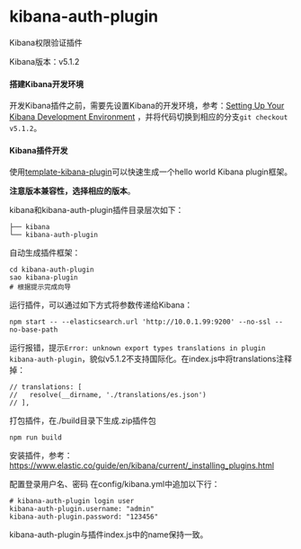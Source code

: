 # kibana-auth-plugin
Kibana权限验证插件

Kibana版本：v5.1.2

#### 搭建Kibana开发环境

开发Kibana插件之前，需要先设置Kibana的开发环境，参考：[Setting Up Your Kibana Development Environment](https://github.com/elastic/kibana/blob/master/CONTRIBUTING.md#setting-up-your-development-environment)
，并将代码切换到相应的分支```git checkout v5.1.2```。

#### Kibana插件开发

使用[template-kibana-plugin](https://github.com/elastic/template-kibana-plugin/)可以快速生成一个hello world Kibana plugin框架。

**注意版本兼容性，选择相应的版本**。

kibana和kibana-auth-plugin插件目录层次如下：
```
├── kibana
└── kibana-auth-plugin
```

自动生成插件框架：
```
cd kibana-auth-plugin
sao kibana-plugin
# 根据提示完成向导
```

运行插件，可以通过如下方式将参数传递给Kibana：
```
npm start -- --elasticsearch.url 'http://10.0.1.99:9200' --no-ssl --no-base-path
```

运行报错，提示```Error: unknown export types translations in plugin kibana-auth-plugin```，貌似v5.1.2不支持国际化。在index.js中将translations注释掉：
```
// translations: [
//   resolve(__dirname, './translations/es.json')
// ],
```

打包插件，在./build目录下生成.zip插件包
```
npm run build
```

安装插件，参考：https://www.elastic.co/guide/en/kibana/current/_installing_plugins.html

配置登录用户名、密码
在config/kibana.yml中追加以下行：
```
# kibana-auth-plugin login user
kibana-auth-plugin.username: "admin"
kibana-auth-plugin.password: "123456"
```
kibana-auth-plugin与插件index.js中的name保持一致。